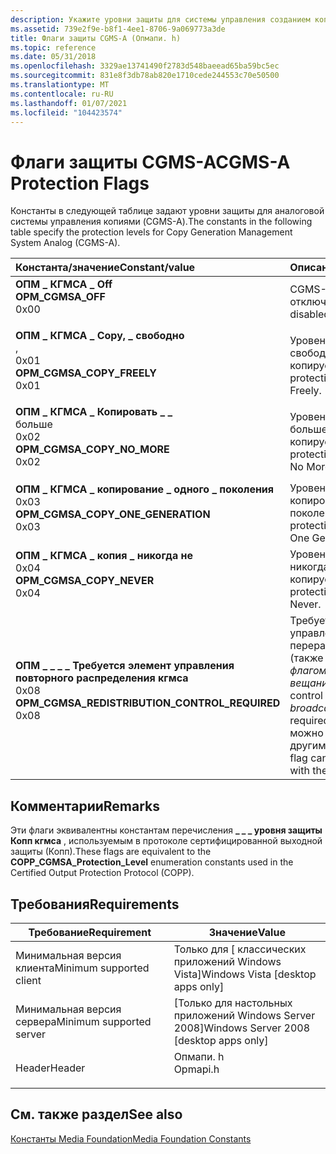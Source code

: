 ```yaml
---
description: Укажите уровни защиты для системы управления созданием копий \# ,&8212; Аналоговый (CGMS-A).
ms.assetid: 739e2f9e-b8f1-4ee1-8706-9a069773a3de
title: Флаги защиты CGMS-A (Опмапи. h)
ms.topic: reference
ms.date: 05/31/2018
ms.openlocfilehash: 3329ae13741490f2783d548baeead65ba59bc5ec
ms.sourcegitcommit: 831e8f3db78ab820e1710cede244553c70e50500
ms.translationtype: MT
ms.contentlocale: ru-RU
ms.lasthandoff: 01/07/2021
ms.locfileid: "104423574"
---
```

# <a name="cgms-a-protection-flags"></a><span data-ttu-id="d573d-103">Флаги защиты CGMS-A</span><span class="sxs-lookup"><span data-stu-id="d573d-103">CGMS-A Protection Flags</span></span>

<span data-ttu-id="d573d-104">Константы в следующей таблице задают уровни защиты для аналоговой системы управления копиями (CGMS-A).</span><span class="sxs-lookup"><span data-stu-id="d573d-104">The constants in the following table specify the protection levels for Copy Generation Management System Analog (CGMS-A).</span></span>



| <span data-ttu-id="d573d-105">Константа/значение</span><span class="sxs-lookup"><span data-stu-id="d573d-105">Constant/value</span></span>                                                                                                                                                                                                                                                                                                 | <span data-ttu-id="d573d-106">Описание</span><span class="sxs-lookup"><span data-stu-id="d573d-106">Description</span></span>                                                                                                                       |
|:---------------------------------------------------------------------------------------------------------------------------------------------------------------------------------------------------------------------------------------------------------------------------------------------------------------|:----------------------------------------------------------------------------------------------------------------------------------|
| <span id="OPM_CGMSA_OFF"></span><span id="opm_cgmsa_off"></span><dl> <span data-ttu-id="d573d-107"><dt>**ОПМ \_ КГМСА \_ Off**</dt> <dt></dt></span><span class="sxs-lookup"><span data-stu-id="d573d-107"><dt>**OPM\_CGMSA\_OFF**</dt> <dt>0x00</dt></span></span> </dl>                                                                                       | <span data-ttu-id="d573d-108">CGMS-A отключен.</span><span class="sxs-lookup"><span data-stu-id="d573d-108">CGMS-A is disabled.</span></span> <br/>                                                                                                   |
| <span id="OPM_CGMSA_COPY_FREELY"></span><span id="opm_cgmsa_copy_freely"></span><dl> <span data-ttu-id="d573d-109"><dt>**ОПМ \_ КГМСА \_ Copy, \_ свободно**</dt> , <dt>0x01</dt></span><span class="sxs-lookup"><span data-stu-id="d573d-109"><dt>**OPM\_CGMSA\_COPY\_FREELY**</dt> <dt>0x01</dt></span></span> </dl>                                                              | <span data-ttu-id="d573d-110">Уровень защиты свободно копируется.</span><span class="sxs-lookup"><span data-stu-id="d573d-110">The protection level is Copy Freely.</span></span><br/>                                                                                   |
| <span id="OPM_CGMSA_COPY_NO_MORE"></span><span id="opm_cgmsa_copy_no_more"></span><dl> <span data-ttu-id="d573d-111"><dt>**ОПМ \_ КГМСА \_ Копировать \_ \_**</dt> больше <dt>0x02</dt></span><span class="sxs-lookup"><span data-stu-id="d573d-111"><dt>**OPM\_CGMSA\_COPY\_NO\_MORE**</dt> <dt>0x02</dt></span></span> </dl>                                                          | <span data-ttu-id="d573d-112">Уровень защиты больше не копируется.</span><span class="sxs-lookup"><span data-stu-id="d573d-112">The protection level is Copy No More.</span></span> <br/>                                                                                 |
| <span id="OPM_CGMSA_COPY_ONE_GENERATION"></span><span id="opm_cgmsa_copy_one_generation"></span><dl> <span data-ttu-id="d573d-113"><dt>**ОПМ \_ КГМСА \_ копирование \_ одного \_ поколения**</dt> <dt>0x03</dt></span><span class="sxs-lookup"><span data-stu-id="d573d-113"><dt>**OPM\_CGMSA\_COPY\_ONE\_GENERATION**</dt> <dt>0x03</dt></span></span> </dl>                                     | <span data-ttu-id="d573d-114">Уровень защиты — это копирование одного поколения.</span><span class="sxs-lookup"><span data-stu-id="d573d-114">The protection level is Copy One Generation.</span></span> <br/>                                                                          |
| <span id="OPM_CGMSA_COPY_NEVER"></span><span id="opm_cgmsa_copy_never"></span><dl> <span data-ttu-id="d573d-115"><dt>**ОПМ \_ КГМСА \_ копия \_ никогда не**</dt> <dt>0x04</dt></span><span class="sxs-lookup"><span data-stu-id="d573d-115"><dt>**OPM\_CGMSA\_COPY\_NEVER**</dt> <dt>0x04</dt></span></span> </dl>                                                                 | <span data-ttu-id="d573d-116">Уровень защиты никогда не копируется.</span><span class="sxs-lookup"><span data-stu-id="d573d-116">The protection level is Copy Never.</span></span><br/>                                                                                    |
| <span id="OPM_CGMSA_REDISTRIBUTION_CONTROL_REQUIRED"></span><span id="opm_cgmsa_redistribution_control_required"></span><dl> <span data-ttu-id="d573d-117"><dt>**ОПМ \_ \_ \_ \_ Требуется элемент управления повторного распределения кгмса**</dt> <dt>0x08</dt></span><span class="sxs-lookup"><span data-stu-id="d573d-117"><dt>**OPM\_CGMSA\_REDISTRIBUTION\_CONTROL\_REQUIRED**</dt> <dt>0x08</dt></span></span> </dl> | <span data-ttu-id="d573d-118">Требуется элемент управления перераспределением (также называемый *флагом вещания*).</span><span class="sxs-lookup"><span data-stu-id="d573d-118">Redistribution control (also called the *broadcast flag*) is required.</span></span> <span data-ttu-id="d573d-119">Этот флаг можно сочетать с другими флагами.</span><span class="sxs-lookup"><span data-stu-id="d573d-119">This flag can be combined with the other flags.</span></span><br/> |



## <a name="remarks"></a><span data-ttu-id="d573d-120">Комментарии</span><span class="sxs-lookup"><span data-stu-id="d573d-120">Remarks</span></span>

<span data-ttu-id="d573d-121">Эти флаги эквивалентны константам перечисления **\_ \_ \_ уровня защиты Копп кгмса** , используемым в протоколе сертифицированной выходной защиты (Копп).</span><span class="sxs-lookup"><span data-stu-id="d573d-121">These flags are equivalent to the **COPP\_CGMSA\_Protection\_Level** enumeration constants used in the Certified Output Protection Protocol (COPP).</span></span>

## <a name="requirements"></a><span data-ttu-id="d573d-122">Требования</span><span class="sxs-lookup"><span data-stu-id="d573d-122">Requirements</span></span>



| <span data-ttu-id="d573d-123">Требование</span><span class="sxs-lookup"><span data-stu-id="d573d-123">Requirement</span></span> | <span data-ttu-id="d573d-124">Значение</span><span class="sxs-lookup"><span data-stu-id="d573d-124">Value</span></span> |
|-------------------------------------|-------------------------------------------------------------------------------------|
| <span data-ttu-id="d573d-125">Минимальная версия клиента</span><span class="sxs-lookup"><span data-stu-id="d573d-125">Minimum supported client</span></span><br/> | <span data-ttu-id="d573d-126">Только для \[ классических приложений Windows Vista\]</span><span class="sxs-lookup"><span data-stu-id="d573d-126">Windows Vista \[desktop apps only\]</span></span><br/>                                      |
| <span data-ttu-id="d573d-127">Минимальная версия сервера</span><span class="sxs-lookup"><span data-stu-id="d573d-127">Minimum supported server</span></span><br/> | <span data-ttu-id="d573d-128">\[Только для настольных приложений Windows Server 2008\]</span><span class="sxs-lookup"><span data-stu-id="d573d-128">Windows Server 2008 \[desktop apps only\]</span></span><br/>                                |
| <span data-ttu-id="d573d-129">Header</span><span class="sxs-lookup"><span data-stu-id="d573d-129">Header</span></span><br/>                   | <dl> <span data-ttu-id="d573d-130"><dt>Опмапи. h</dt></span><span class="sxs-lookup"><span data-stu-id="d573d-130"><dt>Opmapi.h</dt></span></span> </dl> |



## <a name="see-also"></a><span data-ttu-id="d573d-131">См. также раздел</span><span class="sxs-lookup"><span data-stu-id="d573d-131">See also</span></span>

<dl> <dt>

[<span data-ttu-id="d573d-132">Константы Media Foundation</span><span class="sxs-lookup"><span data-stu-id="d573d-132">Media Foundation Constants</span></span>](media-foundation-constants.md)
</dt> </dl>

 

 




